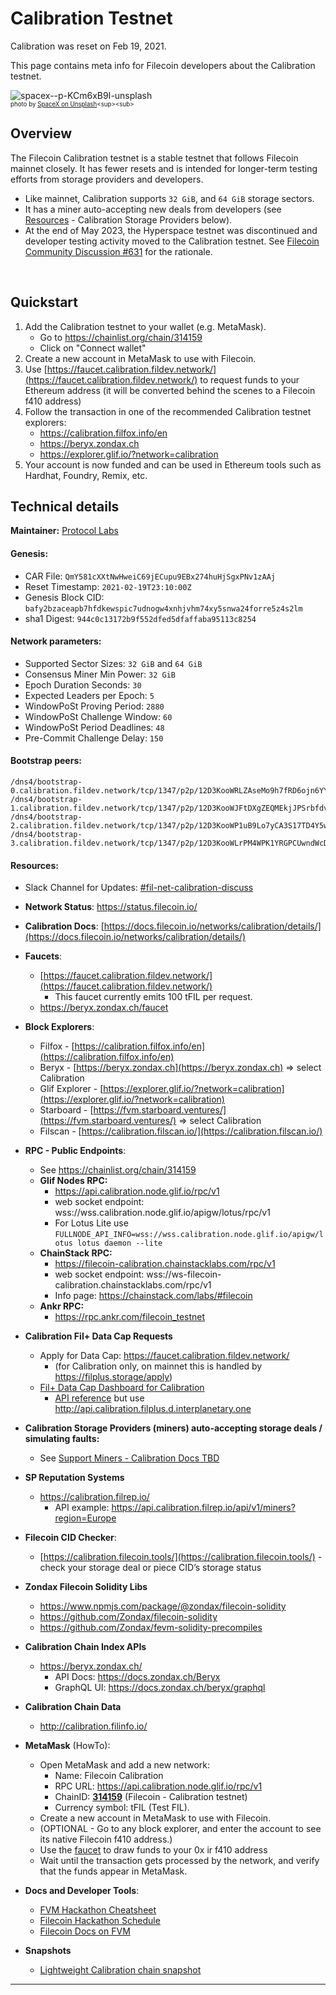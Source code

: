 # Calibration Testnet

Calibration was reset on Feb 19, 2021.

This page contains meta info for Filecoin developers about the Calibration testnet.

![spacex--p-KCm6xB9I-unsplash](https://github.com/filecoin-project/testnet-calibration/blob/ded02ebe39ab7e9dd76e8afef84d29245e53ea4c/spacex--p-KCm6xB9I-unsplash.jpg)
<br><sup><sub>photo by [SpaceX on Unsplash]([https://unsplash.com/@davidclode](https://unsplash.com/@spacex))<sup><sub>  


## Overview

The Filecoin Calibration testnet is a stable testnet that follows Filecoin mainnet closely. It has fewer resets and is intended for longer-term testing efforts from storage providers and developers.

- Like mainnet, Calibration supports `32 GiB`, and `64 GiB` storage sectors.
- It has a miner auto-accepting new deals from developers (see [Resources](#resources) - Calibration Storage Providers below).
- At the end of May 2023, the Hyperspace testnet was discontinued and developer testing activity moved to the Calibration testnet. See [Filecoin Community Discussion #631](https://github.com/filecoin-project/community/discussions/631) for the rationale.


&nbsp;

## Quickstart

1. Add the Calibration testnet to your wallet (e.g. MetaMask).
    - Go to https://chainlist.org/chain/314159
    - Click on "Connect wallet"
2. Create a new account in MetaMask to use with Filecoin.
3. Use [https://faucet.calibration.fildev.network/](https://faucet.calibration.fildev.network/) to request funds to your Ethereum address (it will be converted behind the scenes to a Filecoin f410 address)
4. Follow the transaction in one of the recommended Calibration testnet explorers:
    - https://calibration.filfox.info/en 
    - https://beryx.zondax.ch 
    - https://explorer.glif.io/?network=calibration
5. Your account is now funded and can be used in Ethereum tools such as Hardhat, Foundry, Remix, etc.

## Technical details

**Maintainer:** [Protocol Labs](https://protocol.ai)

#### **Genesis**:

- CAR File: `QmY581cXXtNwHweiC69jECupu9EBx274huHjSgxPNv1zAAj`
- Reset Timestamp: `2021-02-19T23:10:00Z`
- Genesis Block CID: `bafy2bzaceapb7hfdkewspic7udnogw4xnhjvhm74xy5snwa24forre5z4s2lm`
- sha1 Digest: `944c0c13172b9f552dfed5dfaffaba95113c8254`

#### **Network parameters**:

- Supported Sector Sizes: `32 GiB` and `64 GiB`
- Consensus Miner Min Power: `32 GiB`
- Epoch Duration Seconds: `30`
- Expected Leaders per Epoch: `5`
- WindowPoSt Proving Period: `2880`
- WindowPoSt Challenge Window: `60`
- WindowPoSt Period Deadlines: `48`
- Pre-Commit Challenge Delay: `150`

#### **Bootstrap peers**:

```
/dns4/bootstrap-0.calibration.fildev.network/tcp/1347/p2p/12D3KooWRLZAseMo9h7fRD6ojn6YYDXHsBSavX5YmjBZ9ngtAEec
/dns4/bootstrap-1.calibration.fildev.network/tcp/1347/p2p/12D3KooWJFtDXgZEQMEkjJPSrbfdvh2xfjVKrXeNFG1t8ioJXAzv
/dns4/bootstrap-2.calibration.fildev.network/tcp/1347/p2p/12D3KooWP1uB9Lo7yCA3S17TD4Y5wStP5Nk7Vqh53m8GsFjkyujD
/dns4/bootstrap-3.calibration.fildev.network/tcp/1347/p2p/12D3KooWLrPM4WPK1YRGPCUwndWcDX8GCYgms3DiuofUmxwvhMCn
```

#### **Resources**:

- Slack Channel for Updates: [#fil-net-calibration-discuss](https://filecoinproject.slack.com/archives/C01D42NNLMS)

- **Network Status**: https://status.filecoin.io/
- **Calibration Docs**: [https://docs.filecoin.io/networks/calibration/details/](https://docs.filecoin.io/networks/calibration/details/)
- **Faucets**: 
  - [https://faucet.calibration.fildev.network/](https://faucet.calibration.fildev.network/)
    - This faucet currently emits 100 tFIL per request.
  - https://beryx.zondax.ch/faucet
- **Block Explorers**:
  - Filfox - [https://calibration.filfox.info/en](https://calibration.filfox.info/en)
  - Beryx - [https://beryx.zondax.ch](https://beryx.zondax.ch) => select Calibration
  - Glif Explorer - [https://explorer.glif.io/?network=calibration](https://explorer.glif.io/?network=calibration)
  - Starboard - [https://fvm.starboard.ventures/](https://fvm.starboard.ventures/) => select Calibration
  - Filscan - [https://calibration.filscan.io/](https://calibration.filscan.io/)
- **RPC - Public Endpoints**:
  - See https://chainlist.org/chain/314159
  - **Glif Nodes RPC:**
    - https://api.calibration.node.glif.io/rpc/v1
    - web socket endpoint: wss://wss.calibration.node.glif.io/apigw/lotus/rpc/v1
    - For Lotus Lite use `FULLNODE_API_INFO=wss://wss.calibration.node.glif.io/apigw/lotus lotus daemon --lite`
  - **ChainStack RPC:**
    - https://filecoin-calibration.chainstacklabs.com/rpc/v1
    - web socket endpoint: wss://ws-filecoin-calibration.chainstacklabs.com/rpc/v1
    - Info page: https://chainstack.com/labs/#filecoin
  - **Ankr RPC:**
    - https://rpc.ankr.com/filecoin_testnet
- **Calibration Fil+ Data Cap Requests**
  - Apply for Data Cap: https://faucet.calibration.fildev.network/
    - (for Calibration only, on mainnet this is handled by https://filplus.storage/apply)
  - [Fil+ Data Cap Dashboard for Calibration](https://calibration.filplus.d.interplanetary.one/)
    - [API reference](https://documenter.getpostman.com/view/131998/Tzsim4NU#introhttps://documenter.getpostman.com/view/131998/Tzsim4NU#intro) but use http://api.calibration.filplus.d.interplanetary.one
- **Calibration Storage Providers (miners) auto-accepting storage deals / simulating faults:**
  - See [Support Miners - Calibration Docs TBD]()
- **SP Reputation Systems**
  - https://calibration.filrep.io/ 
     - API example: https://api.calibration.filrep.io/api/v1/miners?region=Europe
- **Filecoin CID Checker**:
  - [https://calibration.filecoin.tools/](https://calibration.filecoin.tools/) - check your storage deal or piece CID’s storage status
- **Zondax Filecoin Solidity Libs**
  - https://www.npmjs.com/package/@zondax/filecoin-solidity
  - https://github.com/Zondax/filecoin-solidity
  - https://github.com/Zondax/fevm-solidity-precompiles
- **Calibration Chain Index APIs**
  - https://beryx.zondax.ch/ 
    - API Docs: https://docs.zondax.ch/Beryx
    - GraphQL UI: https://docs.zondax.ch/beryx/graphql
- **Calibration Chain Data**
  - http://calibration.filinfo.io/
- **MetaMask** (HowTo):
  - Open MetaMask and add a new network:
    - Name: Filecoin Calibration
    - RPC URL: https://api.calibration.node.glif.io/rpc/v1
    - ChainID: [**314159**](https://github.com/ethereum-lists/chains/blob/master/_data/chains/eip155-314159.json) (Filecoin - Calibration testnet)
    - Currency symbol: tFIL (Test FIL).
  - Create a new account in MetaMask to use with Filecoin.
  - (OPTIONAL - Go to any block explorer, and enter the account to see its native Filecoin f410 address.)
  - Use the [faucet](https://faucet.calibration.fildev.network/) to draw funds to your 0x ir f410 address
  - Wait until the transaction gets processed by the network, and verify that the funds appear in MetaMask.
- **Docs and Developer Tools**:
  - [FVM Hackathon Cheatsheet](https://github.com/filecoin-project/community/discussions/585)
  - [Filecoin Hackathon Schedule](https://hackathons.filecoin.io/)
  - [Filecoin Docs on FVM](https://docs.filecoin.io/smart-contracts/fundamentals/the-filecoin-virtual-machine/)
- **Snapshots**
  - [Lightweight Calibration chain snapshot](https://lotus.filecoin.io/lotus/manage/chain-management/#lightweight-snapshot)

<hr>


